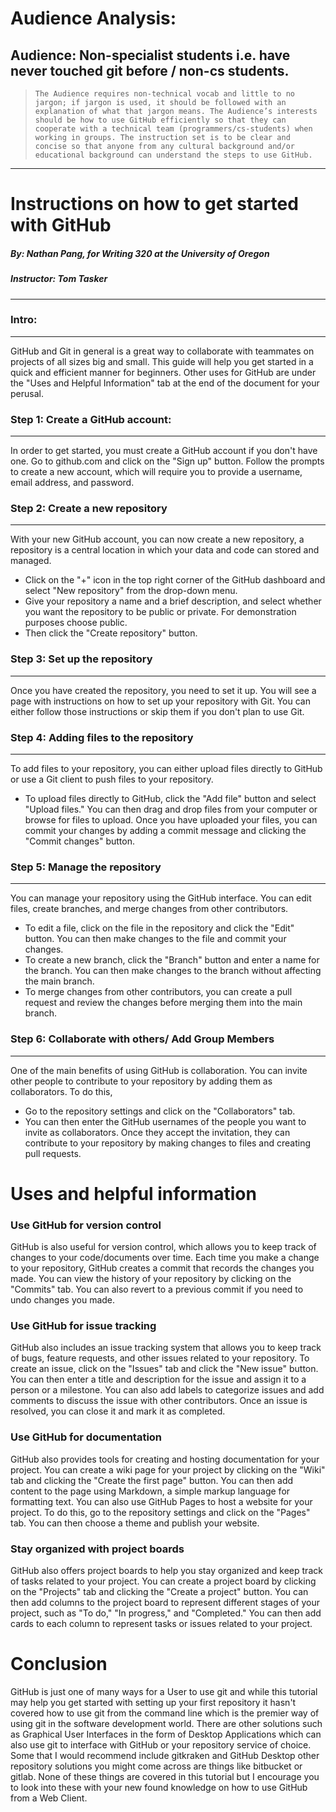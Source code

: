 

# Audience Analysis:
## Audience: Non-specialist students i.e. have never touched git before / non-cs students.
> ```The Audience requires non-technical vocab and little to no jargon; if jargon is used, it should be followed with an explanation of what that jargon means. The Audience’s interests should be how to use GitHub efficiently so that they can cooperate with a technical team (programmers/cs-students) when working in groups. The instruction set is to be clear and concise so that anyone from any cultural background and/or educational background can understand the steps to use GitHub.```
---
# Instructions on how to get started with GitHub
##### By: Nathan Pang, for Writing 320 at the University of Oregon 
##### Instructor: Tom Tasker
---

### Intro:
---
GitHub and Git in general is a great way to collaborate with teammates on projects of all sizes big and small. This guide will help you get started in a quick and efficient manner for beginners. Other uses for GitHub are under the "Uses and Helpful Information" tab at the end of the document for your perusal. 

### Step 1: Create a GitHub account:
---
In order to get started, you must create a GitHub account if you don't have one. Go to github.com and click on the "Sign up" button. Follow the prompts to create a new account, which will require you to provide a username, email address, and password.

### Step 2: Create a new repository
---
With your new GitHub account, you can now create a new repository, a repository is a central location in which your data and code can stored and managed.
- Click on the "+" icon in the top right corner of the GitHub dashboard and select "New repository" from the drop-down menu.
- Give your repository a name and a brief description, and select whether you want the repository to be public or private. For demonstration purposes choose public.
- Then click the "Create repository" button.


### Step 3: Set up the repository
---
Once you have created the repository, you need to set it up. You will see a page with instructions on how to set up your repository with Git. You can either follow those instructions or skip them if you don't plan to use Git.

### Step 4: Adding files to the repository  
---
To add files to your repository, you can either upload files directly to GitHub or use a Git client to push files to your repository. 
- To upload files directly to GitHub, click the "Add file" button and select "Upload files." You can then drag and drop files from your computer or browse for files to upload. Once you have uploaded your files, you can commit your changes by adding a commit message and clicking the "Commit changes" button.

###  Step 5: Manage the repository
---
You can manage your repository using the GitHub interface. You can edit files, create branches, and merge changes from other contributors.
- To edit a file, click on the file in the repository and click the "Edit" button. You can then make changes to the file and commit your changes.
- To create a new branch, click the "Branch" button and enter a name for the branch. You can then make changes to the branch without affecting the main branch.
- To merge changes from other contributors, you can create a pull request and review the changes before merging them into the main branch.

### Step 6: Collaborate with others/ Add Group Members
---
One of the main benefits of using GitHub is collaboration. You can invite other people to contribute to your repository by adding them as collaborators. To do this,
- Go to the repository settings and click on the "Collaborators" tab.
- You can then enter the GitHub usernames of the people you want to invite as collaborators. Once they accept the invitation, they can contribute to your repository by making changes to files and creating pull requests.

# Uses and helpful information

### Use GitHub for version control

GitHub is also useful for version control, which allows you to keep track of changes to your code/documents over time. Each time you make a change to your repository, GitHub creates a commit that records the changes you made. You can view the history of your repository by clicking on the "Commits" tab. You can also revert to a previous commit if you need to undo changes you made.

### Use GitHub for issue tracking

GitHub also includes an issue tracking system that allows you to keep track of bugs, feature requests, and other issues related to your repository. To create an issue, click on the "Issues" tab and click the "New issue" button. You can then enter a title and description for the issue and assign it to a person or a milestone. You can also add labels to categorize issues and add comments to discuss the issue with other contributors. Once an issue is resolved, you can close it and mark it as completed.

### Use GitHub for documentation

GitHub also provides tools for creating and hosting documentation for your project. You can create a wiki page for your project by clicking on the "Wiki" tab and clicking the "Create the first page" button. You can then add content to the page using Markdown, a simple markup language for formatting text. You can also use GitHub Pages to host a website for your project. To do this, go to the repository settings and click on the "Pages" tab. You can then choose a theme and publish your website.

### Stay organized with project boards

GitHub also offers project boards to help you stay organized and keep track of tasks related to your project. You can create a project board by clicking on the "Projects" tab and clicking the "Create a project" button. You can then add columns to the project board to represent different stages of your project, such as "To do," "In progress," and "Completed." You can then add cards to each column to represent tasks or issues related to your project.

# Conclusion

GitHub is just one of many ways for a User to use git and while this tutorial may help you get started with setting up your first repository it hasn't covered how to use git from the command line which is the premier way of using git in the software development world. There are other solutions such as Graphical User Interfaces in the form of Desktop Applications which can also use git to interface with GitHub or your repository service of choice. Some that I would recommend include gitkraken and GitHub Desktop other repository solutions you might come across are things like bitbucket or gitlab. None of these things are covered in this tutorial but I encourage you to look into these with your new found knowledge on how to use GitHub from a Web Client.


